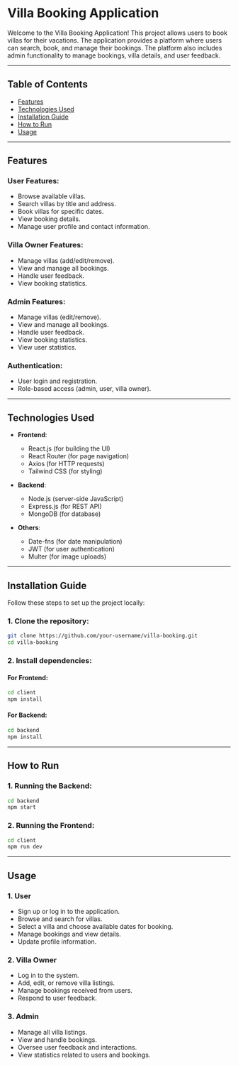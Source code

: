 # Villa Booking Application

Welcome to the Villa Booking Application! This project allows users to book villas for their vacations. The application provides a platform where users can search, book, and manage their bookings. The platform also includes admin functionality to manage bookings, villa details, and user feedback.

---

## Table of Contents
- [Features](#features)
- [Technologies Used](#technologies-used)
- [Installation Guide](#installation-guide)
- [How to Run](#how-to-run)
- [Usage](#usage)

---

## Features

### User Features:
- Browse available villas.
- Search villas by title and address.
- Book villas for specific dates.
- View booking details.
- Manage user profile and contact information.

### Villa Owner Features:
- Manage villas (add/edit/remove).
- View and manage all bookings.
- Handle user feedback.
- View booking statistics.

### Admin Features:
- Manage villas (edit/remove).
- View and manage all bookings.
- Handle user feedback.
- View booking statistics.
- View user statistics.

### Authentication:
- User login and registration.
- Role-based access (admin, user, villa owner).

---

## Technologies Used

- **Frontend**:
  - React.js (for building the UI)
  - React Router (for page navigation)
  - Axios (for HTTP requests)
  - Tailwind CSS (for styling)

- **Backend**:
  - Node.js (server-side JavaScript)
  - Express.js (for REST API)
  - MongoDB (for database)

- **Others**:
  - Date-fns (for date manipulation)
  - JWT (for user authentication)
  - Multer (for image uploads)

---

## Installation Guide

Follow these steps to set up the project locally:

### 1. Clone the repository:

```bash
git clone https://github.com/your-username/villa-booking.git
cd villa-booking
```

### 2. Install dependencies:

#### For Frontend:

```bash
cd client
npm install
```

#### For Backend:

```bash
cd backend
npm install
```

---

## How to Run

### 1. Running the Backend:

```bash
cd backend
npm start
```

### 2. Running the Frontend:

```bash
cd client
npm run dev
```

---

## Usage

### 1. User
- Sign up or log in to the application.
- Browse and search for villas.
- Select a villa and choose available dates for booking.
- Manage bookings and view details.
- Update profile information.

### 2. Villa Owner
- Log in to the system.
- Add, edit, or remove villa listings.
- Manage bookings received from users.
- Respond to user feedback.

### 3. Admin
- Manage all villa listings.
- View and handle bookings.
- Oversee user feedback and interactions.
- View statistics related to users and bookings.

